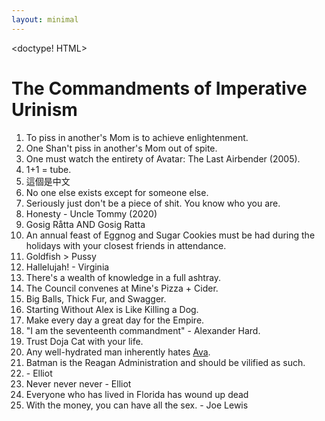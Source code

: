 ```yaml
---
layout: minimal
---
```

<doctype! HTML>
<head>
   <!-- Global site tag (gtag.js) - Google Analytics -->
   <script async src="https://www.googletagmanager.com/gtag/js?id=UA-51397701-2"></script>
   <script>
      window.dataLayer = window.dataLayer || [];
      function gtag(){dataLayer.push(arguments);}
      gtag('js', new Date());
      
      gtag('config', 'UA-51397701-2');
   </script>
   <link rel="stylesheet" type="text/css" href="style.css">
   <!-- Hey. This is Will. Please read these carefully - they are the basis of the newest branch of metaethics, aesthetics and morality. These must be taken seriously. -->
   <title>Imperative Urinism</title>
   <link type="image/x-icon" rel="shortcut icon" href="favicon.ico"/>
   <link rel="icon" href="favicon-32.png" sizes="32x32">
   <meta charset="utf-8">
</head>
<body>
   <h1>The Commandments of Imperative Urinism</h1>
   <ol>
      <li>To piss in another's Mom is to achieve enlightenment.</li>
      <li>One Shan't piss in another's Mom out of spite.</li>
      <li>One must watch the entirety of Avatar: The Last Airbender (2005).</li>
      <li>1+1 = tube.</li>
      <li>這個是中文</li>
      <li>No one else exists except for someone else.</li>
      <li>Seriously just don't be a piece of shit. You know who you are.</li>
      <li>Honesty - Uncle Tommy (2020)</li>
      <li>Gosig Råtta AND Gosig Ratta</li>
      <li>An annual feast of Eggnog and Sugar Cookies must be had during the holidays with your closest friends in attendance.</li>
      <li>Goldfish > Pussy</li>
      <li>Hallelujah! - Virginia</li>
      <li>There's a wealth of knowledge in a full ashtray.</li>
      <li>The Council convenes at Mine's Pizza + Cider.</li>
      <li>Big Balls, Thick Fur, and Swagger.</li>
      <li>Starting Without Alex is Like Killing a Dog.</li>
      <li>Make every day a great day for the Empire.</li>
      <li>"I am the seventeenth commandment" - Alexander Hard.</li>
      <li>Trust Doja Cat with your life.</li>
      <li>Any well-hydrated man inherently hates <a href="https://borderlands.fandom.com/wiki/Ava">Ava</a>.</li>
      <li>Batman is the Reagan Administration and should be vilified as such.</li>
      <li>    - Elliot</li>
      <li>Never never never - Elliot</li>
      <li>Everyone who has lived in Florida has wound up dead</li>
      <li>With the money, you can have all the sex. - Joe Lewis</li>
   </ol>
</body>
</html>
